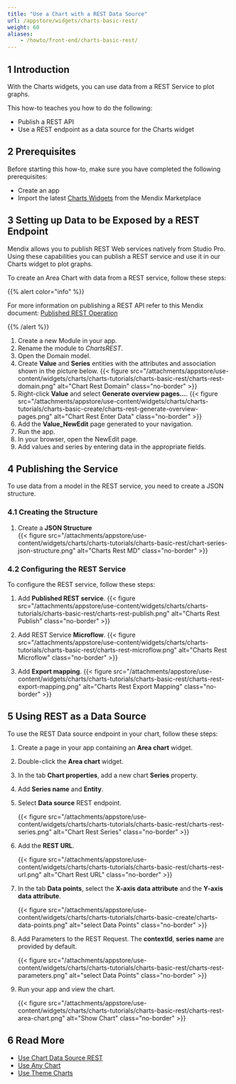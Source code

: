 ```yaml
---
title: "Use a Chart with a REST Data Source"
url: /appstore/widgets/charts-basic-rest/
weight: 60
aliases:
    - /howto/front-end/charts-basic-rest/
---
```


## 1 Introduction

With the Charts widgets, you can use data from a REST Service to plot graphs.

This how-to teaches you how to do the following:

* Publish a REST API
* Use a REST endpoint as a data source for the Charts widget

## 2 Prerequisites

Before starting this how-to, make sure you have completed the following prerequisites:

* Create an app
* Import the latest [Charts Widgets](/appstore/widgets/charts/) from the Mendix Marketplace

## 3 Setting up Data to be Exposed by a REST Endpoint

Mendix allows you to publish REST Web services natively from Studio Pro. Using these capabilities you can publish a REST service and use it in our Charts widget to plot graphs.

To create an Area Chart with data from a REST service, follow these steps:

{{% alert color="info" %}}

For more information on publishing a REST API refer to this Mendix document: [Published REST Operation](/refguide/published-rest-operation/)

{{% /alert %}}

1. Create a new Module in your app.
1. Rename the module to *ChartsREST*.
1. Open the Domain model.
1. Create **Value** and **Series** entities with the attributes and association shown in the picture below.
    {{< figure src="/attachments/appstore/use-content/widgets/charts/charts-tutorials/charts-basic-rest/charts-rest-domain.png" alt="Chart Rest Domain" class="no-border" >}}  
1. Right-click **Value** and select **Generate overview pages...**.
    {{< figure src="/attachments/appstore/use-content/widgets/charts/charts-tutorials/charts-basic-create/charts-rest-generate-overview-pages.png" alt="Chart Rest Enter Data" class="no-border" >}}
1. Add the **Value_NewEdit** page generated to your navigation.
1. Run the app.
1. In your browser, open the NewEdit page.
1. Add values and series by entering data in the appropriate fields.

## 4 Publishing the Service

To use data from a model in the REST service, you need to create a JSON structure.

### 4.1 Creating the Structure

1. Create a **JSON Structure**  
    {{< figure src="/attachments/appstore/use-content/widgets/charts/charts-tutorials/charts-basic-rest/chart-series-json-structure.png" alt="Charts Rest MD" class="no-border" >}}

### 4.2 Configuring the REST Service

To configure the REST service, follow these steps:

1. Add **Published REST service**.
    {{< figure src="/attachments/appstore/use-content/widgets/charts/charts-tutorials/charts-basic-rest/charts-rest-publish.png" alt="Charts Rest Publish" class="no-border" >}}

1. Add REST Service **Microflow**.
    {{< figure src="/attachments/appstore/use-content/widgets/charts/charts-tutorials/charts-basic-rest/charts-rest-microflow.png" alt="Charts Rest Microflow" class="no-border" >}}

1. Add **Export mapping**.
    {{< figure src="/attachments/appstore/use-content/widgets/charts/charts-tutorials/charts-basic-rest/charts-rest-export-mapping.png" alt="Charts Rest Export Mapping" class="no-border" >}}

## 5 Using REST as a Data Source

To use the REST Data source endpoint in your chart, follow these steps:

1. Create a page in your app containing an **Area chart** widget.

1. Double-click the **Area chart** widget.

1. In the tab **Chart properties**, add a new chart **Series** property.

1. Add **Series name** and **Entity**.

1. Select **Data source** REST endpoint.

    {{< figure src="/attachments/appstore/use-content/widgets/charts/charts-tutorials/charts-basic-rest/charts-rest-series.png" alt="Chart Rest Series" class="no-border" >}}

1. Add the **REST URL**.

    {{< figure src="/attachments/appstore/use-content/widgets/charts/charts-tutorials/charts-basic-rest/charts-rest-url.png" alt="Chart Rest URL" class="no-border" >}}

1. In the tab **Data points**, select the **X-axis data attribute** and the **Y-axis data attribute**.

    {{< figure src="/attachments/appstore/use-content/widgets/charts/charts-tutorials/charts-basic-create/charts-data-points.png" alt="select Data Points" class="no-border" >}}  

1. Add Parameters to the REST Request. The **contextId**, **series name** are provided by default.

    {{< figure src="/attachments/appstore/use-content/widgets/charts/charts-tutorials/charts-basic-rest/charts-rest-parameters.png" alt="select Data Points" class="no-border" >}} 

1. Run your app and view the chart.

    {{< figure src="/attachments/appstore/use-content/widgets/charts/charts-tutorials/charts-basic-rest/charts-rest-area-chart.png" alt="Show Chart" class="no-border" >}}

## 6 Read More

* [Use Chart Data Source REST](/howto/front-end/charts-basic-create/)
* [Use Any Chart](/appstore/widgets/charts-any-usage/)
* [Use Theme Charts](/howto/front-end/charts-theme/)
